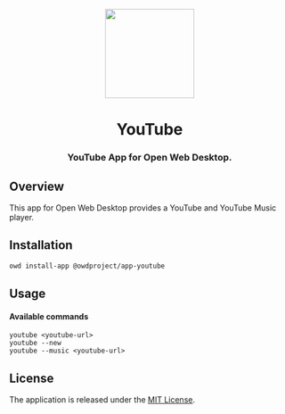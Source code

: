 <p align="center">
  <img width="160" height="160" src="https://avatars.githubusercontent.com/u/65117737?s=160&v=4" />
</p>
<h1 align="center">YouTube</h1>
<h3 align="center">
  YouTube App for Open Web Desktop.
</h3>

## Overview

This app for Open Web Desktop provides a YouTube and YouTube Music player.

## Installation

```bash
owd install-app @owdproject/app-youtube
```

## Usage

#### Available commands

```
youtube <youtube-url>
youtube --new
youtube --music <youtube-url>
```

## License

The application is released under the [MIT License](LICENSE).
